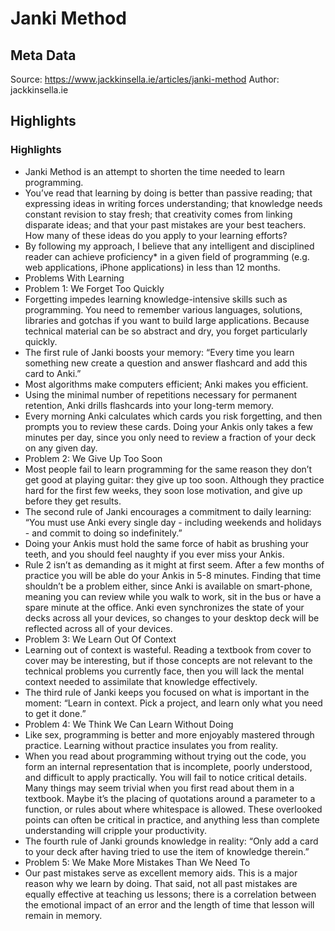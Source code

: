 # Janki Method

## Meta Data

Source:  https://www.jackkinsella.ie/articles/janki-method 
Author: jackkinsella.ie

## Highlights

### Highlights

- Janki Method is an attempt to shorten the time needed to learn programming.
- You’ve read that learning by doing is better than passive reading; that expressing ideas in writing forces understanding; that knowledge needs constant revision to stay fresh; that creativity comes from linking disparate ideas; and that your past mistakes are your best teachers. How many of these ideas do you apply to your learning efforts?
- By following my approach, I believe that any intelligent and disciplined reader can achieve proficiency* in a given field of programming (e.g. web applications, iPhone applications) in less than 12 months.
- Problems With Learning
- Problem 1: We Forget Too Quickly
- Forgetting impedes learning knowledge-intensive skills such as programming. You need to remember various languages, solutions, libraries and gotchas if you want to build large applications. Because technical material can be so abstract and dry, you forget particularly quickly.
- The first rule of Janki boosts your memory:
  “Every time you learn something new create a question and answer flashcard and add this card to Anki.”
- Most algorithms make computers efficient; Anki makes you efficient.
- Using the minimal number of repetitions necessary for permanent retention, Anki drills flashcards into your long-term memory.
- Every morning Anki calculates which cards you risk forgetting, and then prompts you to review these cards. Doing your Ankis only takes a few minutes per day, since you only need to review a fraction of your deck on any given day.
- Problem 2: We Give Up Too Soon
- Most people fail to learn programming for the same reason they don’t get good at playing guitar: they give up too soon. Although they practice hard for the first few weeks, they soon lose motivation, and give up before they get results.
- The second rule of Janki encourages a commitment to daily learning:
  “You must use Anki every single day - including weekends and holidays - and commit to doing so indefinitely.”
- Doing your Ankis must hold the same force of habit as brushing your teeth, and you should feel naughty if you ever miss your Ankis.
- Rule 2 isn’t as demanding as it might at first seem. After a few months of practice you will be able do your Ankis in 5-8 minutes. Finding that time shouldn’t be a problem either, since Anki is available on smart-phone, meaning you can review while you walk to work, sit in the bus or have a spare minute at the office. Anki even synchronizes the state of your decks across all your devices, so changes to your desktop deck will be reflected across all of your devices.
- Problem 3: We Learn Out Of Context
- Learning out of context is wasteful. Reading a textbook from cover to cover may be interesting, but if those concepts are not relevant to the technical problems you currently face, then you will lack the mental context needed to assimilate that knowledge effectively.
- The third rule of Janki keeps you focused on what is important in the moment:
  “Learn in context. Pick a project, and learn only what you need to get it done.”
- Problem 4: We Think We Can Learn Without Doing
- Like sex, programming is better and more enjoyably mastered through practice. Learning without practice insulates you from reality.
- When you read about programming without trying out the code, you form an internal representation that is incomplete, poorly understood, and difficult to apply practically.
  You will fail to notice critical details. Many things may seem trivial when you first read about them in a textbook. Maybe it’s the placing of quotations around a parameter to a function, or rules about where whitespace is allowed. These overlooked points can often be critical in practice, and anything less than complete understanding will cripple your productivity.
- The fourth rule of Janki grounds knowledge in reality:
  “Only add a card to your deck after having tried to use the item of knowledge therein.”
- Problem 5: We Make More Mistakes Than We Need To
- Our past mistakes serve as excellent memory aids. This is a major reason why we learn by doing. That said, not all past mistakes are equally effective at teaching us lessons; there is a correlation between the emotional impact of an error and the length of time that lesson will remain in memory.
